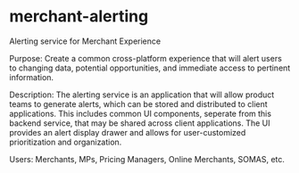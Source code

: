# merchant-alerting
Alerting service for Merchant Experience


Purpose:
Create a common cross-platform experience that will alert users to changing data, potential opportunities, and immediate access to pertinent information.

Description:
The alerting service is an application that will allow product teams to generate alerts, which can be stored and distributed to client applications. This includes common UI components, seperate from this backend service, that may be shared across client applications. The UI provides an alert display drawer and allows for user-customized prioritization and organization.

Users:
Merchants, MPs, Pricing Managers, Online Merchants, SOMAS, etc.
